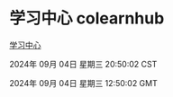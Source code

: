 # 学习中心 colearnhub
[学习中心](http://219.139.196.164:56308/colearnhub/)

2024年 09月 04日 星期三 20:50:02 CST

2024年 09月 04日 星期三 12:50:02 GMT
